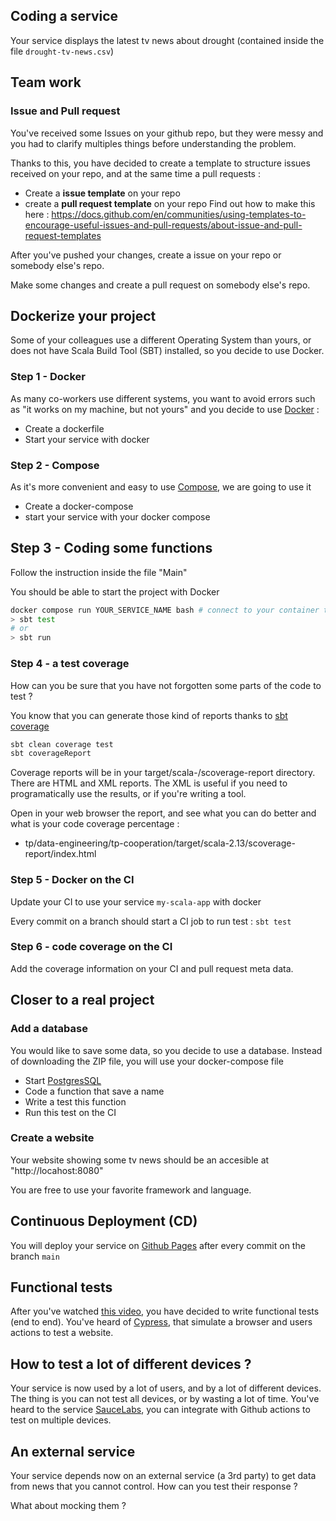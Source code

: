 ## Coding a service 
Your service displays the latest tv news about drought (contained inside the file `drought-tv-news.csv`)


## Team work
### Issue and Pull request
You've received some Issues on your github repo, but they were messy and you had to clarify multiples things before understanding the problem.

Thanks to this, you have decided to create a template to structure issues received on your repo, and at the same time a pull requests :
* Create a **issue template** on your repo
* create a **pull request template** on your repo
Find out how to make this here : https://docs.github.com/en/communities/using-templates-to-encourage-useful-issues-and-pull-requests/about-issue-and-pull-request-templates

After you've pushed your changes, create a issue on your repo or somebody else's repo.

Make some changes and create a pull request on somebody else's repo.

## Dockerize your project
Some of your colleagues use a different Operating System than yours, or does not have Scala Build Tool (SBT) installed, so you decide to use Docker.

### Step 1 - Docker
As many co-workers use different systems, you want to avoid errors such as "it works on my machine, but not yours" and you decide to use [Docker](https://docs.docker.com/build/) :
* Create a dockerfile
* Start your service with docker

### Step 2 - Compose
As it's more convenient and easy to use [Compose](https://docs.docker.com/compose/), we are going to use it
* Create a docker-compose
* start your service with your docker compose

## Step 3 - Coding some functions
Follow the instruction inside the file "Main"

You should be able to start the project with Docker
```bash
docker compose run YOUR_SERVICE_NAME bash # connect to your container to access to Scala Build Tool (sbt)
> sbt test
# or 
> sbt run
```

### Step 4 - a test coverage
How can you be sure that you have not forgotten some parts of the code to test ? 

You know that you can generate those kind of reports thanks to [sbt coverage](https://github.com/scoverage/sbt-scoverage#usage)

```bash
sbt clean coverage test
sbt coverageReport
```

Coverage reports will be in your target/scala-<scala-version>/scoverage-report directory. There are HTML and XML reports. The XML is useful if you need to programatically use the results, or if you're writing a tool.

Open in your web browser the report, and see what you can do better and what is your code coverage percentage :
* tp/data-engineering/tp-cooperation/target/scala-2.13/scoverage-report/index.html

### Step 5 - Docker on the CI
Update your CI to use your service `my-scala-app` with docker

Every commit on a branch should start a CI job to run test : `sbt test`

### Step 6 - code coverage on the CI
Add the coverage information on your CI and pull request meta data.

## Closer to a real project
### Add a database
You would like to save some data, so you decide to use a database. Instead of downloading the ZIP file, you will use your docker-compose file
* Start [PostgresSQL](https://hub.docker.com/_/postgres)
* Code a function that save a name
* Write a test this function
* Run this test on the CI

### Create a website
Your website showing some tv news should be an accesible at "http://locahost:8080"

You are free to use your favorite framework and language.

## Continuous Deployment (CD)
You will deploy your service on [Github Pages](https://pages.github.com/) after every commit on the branch `main`

## Functional tests
After you've watched [this video](https://www.youtube.com/watch?v=0GypdsJulKE), you have decided to write functional tests (end to end).
You've heard of [Cypress](https://www.cypress.io/), that simulate a browser and users actions to test a website.

## How to test a lot of different devices ?
Your service is now used by a lot of users, and by a lot of different devices. The thing is you can not test all devices, or by wasting a lot of time.
You've heard to the service [SauceLabs](https://saucelabs.com/), you can integrate with Github actions to test on multiple devices.

## An external service
Your service depends now on an external service (a 3rd party) to get data from news that you cannot control. How can you test their response ?

What about mocking them ?
